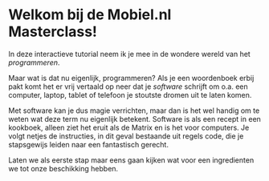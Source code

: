 # Welkom bij de Mobiel.nl Masterclass!

In deze interactieve tutorial neem ik je mee in de wondere wereld van het *programmeren*.

Maar wat is dat nu eigenlijk, programmeren? Als je een woordenboek erbij pakt komt het
er vrij vertaald op neer dat je *software* schrijft om o.a. een computer, laptop, tablet
of telefoon je stoutste dromen uit te laten komen.

Met software kan je dus magie verrichten, maar dan is het wel handig om te weten wat
deze term nu eigenlijk betekent. Software is als een recept in een kookboek, alleen ziet
het eruit als de Matrix en is het voor computers. Je volgt netjes de instructies, in dit
geval bestaande uit regels code, die je stapsgewijs leiden naar een fantastisch gerecht.

Laten we als eerste stap maar eens gaan kijken wat voor een ingredienten we tot onze
beschikking hebben.